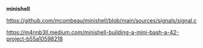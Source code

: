 **minishell**

https://github.com/mcombeau/minishell/blob/main/sources/signals/signal.c

https://m4nnb3ll.medium.com/minishell-building-a-mini-bash-a-42-project-b55a10598218

